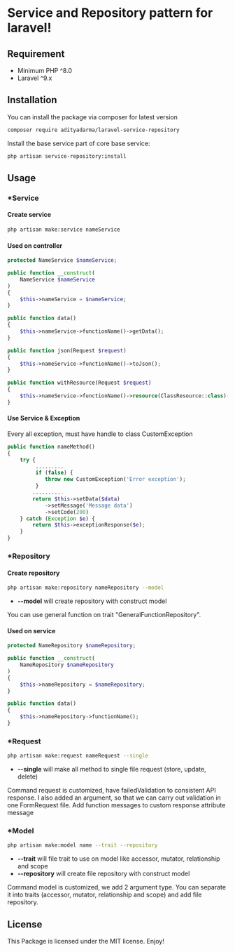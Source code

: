# Service and Repository pattern for laravel!

## Requirement

- Minimum PHP ^8.0
- Laravel ^9.x

## Installation

You can install the package via composer for latest version
```bash
composer require adityadarma/laravel-service-repository
```

Install the base service part of core base service:

```bash
php artisan service-repository:install
```

## Usage

### *Service

#### Create service

```bash
php artisan make:service nameService
```

#### Used on controller

```php
protected NameService $nameService;

public function __construct(
    NameService $nameService
)
{
    $this->nameService = $nameService;
}

public function data()
{
    $this->nameService->functionName()->getData();
}

public function json(Request $request)
{
    $this->nameService->functionName()->toJson();
}

public function withResource(Request $request)
{
    $this->nameService->functionName()->resource(ClassResource::class)->toJson();
}
```

#### Use Service & Exception

Every all exception, must have handle to class CustomException

```php
public function nameMethod()
{
    try {
         .........
         if (false) {
            throw new CustomException('Error exception');
         }
        ..........
        return $this->setData($data)
            ->setMessage('Message data')
            ->setCode(200)
    } catch (Exception $e) {
        return $this->exceptionResponse($e);
    }
}
```

### *Repository

#### Create repository

```bash
php artisan make:repository nameRepository --model
```

- **--model** will create repository with construct model

You can use general function on trait "GeneralFunctionRepository".

#### Used on service

```php
protected NameRepository $nameRepository;

public function __construct(
    NameRepository $nameRepository
)
{
    $this->nameRepository = $nameRepository;
}

public function data()
{
    $this->nameRepository->functionName();
}
```

### *Request

```bash
php artisan make:request nameRequest --single
```

- **--single** will make all method to single file request (store, update, delete)

Command request is customized, have failedValidation to consistent API response.
I also added an argument, so that we can carry out validation in one FormRequest file. Add function messages to custom response attribute message

### *Model

```bash
php artisan make:model name --trait --repository
```

- **--trait** will file trait to use on model like accessor, mutator, relationship and scope
- **--repository** will create file repository with construct model

Command model is customized, we add 2 argument type. You can separate it into traits (accessor, mutator, relationship and scope) and add file repository.

## License

This Package is licensed under the MIT license. Enjoy!
